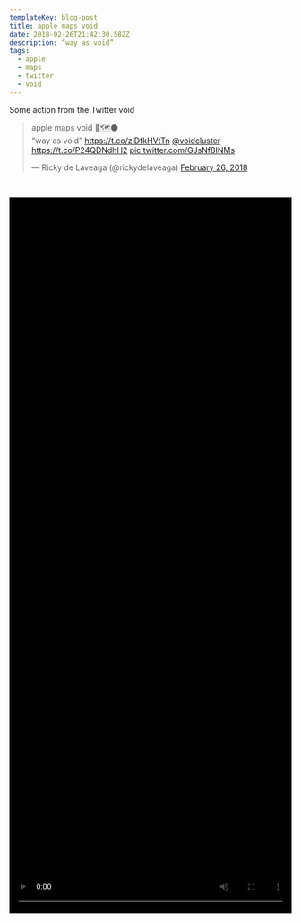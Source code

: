 ```yaml
---
templateKey: blog-post
title: apple maps void
date: 2018-02-26T21:42:30.582Z
description: “way as void”
tags:
  - apple
  - maps
  - twitter
  - void
---
```

Some action from the Twitter void

<blockquote class="twitter-tweet" data-lang="en"><p lang="en" dir="ltr">apple maps void 📱🗺⚫️<br>“way as void” <a href="https://t.co/zlDfkHVtTn">https://t.co/zlDfkHVtTn</a> <a href="https://twitter.com/voidcluster?ref_src=twsrc%5Etfw">@voidcluster</a> <a href="https://t.co/P24QDNdhH2">https://t.co/P24QDNdhH2</a> <a href="https://t.co/GJsNf8INMs">pic.twitter.com/GJsNf8INMs</a></p>&mdash; Ricky de Laveaga (@rickydelaveaga) <a href="https://twitter.com/rickydelaveaga/status/967962694891454464?ref_src=twsrc%5Etfw">February 26, 2018</a></blockquote>

<p>&nbsp;</p>

<video src="/img/rickydelaveaga-967962694891454464.mp4" poster="https://pbs.twimg.com/ext_tw_video_thumb/967962657377599489/pu/img/S_NIvBnmmGOFFEE0.jpg" controls="" style="width: 100%; height: 100%; max-width: 590px; max-height: 1280px; background-color: black; transform: rotate(0deg) scale(1);"></video>

<p>&nbsp;</p>
